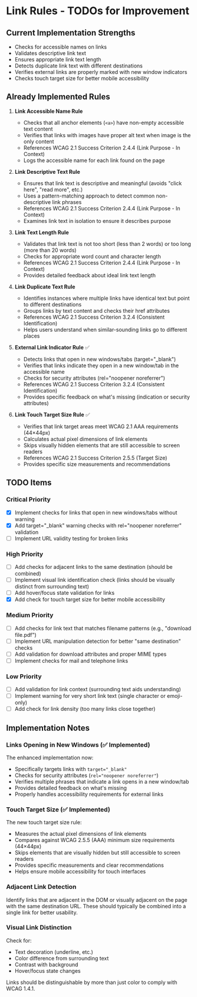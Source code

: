 # Link Rules - TODOs for Improvement

## Current Implementation Strengths

- Checks for accessible names on links
- Validates descriptive link text
- Ensures appropriate link text length
- Detects duplicate link text with different destinations
- Verifies external links are properly marked with new window indicators
- Checks touch target size for better mobile accessibility

## Already Implemented Rules

1. **Link Accessible Name Rule**

   - Checks that all anchor elements (`<a>`) have non-empty accessible text content
   - Verifies that links with images have proper alt text when image is the only content
   - References WCAG 2.1 Success Criterion 2.4.4 (Link Purpose - In Context)
   - Logs the accessible name for each link found on the page

2. **Link Descriptive Text Rule**

   - Ensures that link text is descriptive and meaningful (avoids "click here", "read more", etc.)
   - Uses a pattern-matching approach to detect common non-descriptive link phrases
   - References WCAG 2.1 Success Criterion 2.4.4 (Link Purpose - In Context)
   - Examines link text in isolation to ensure it describes purpose

3. **Link Text Length Rule**

   - Validates that link text is not too short (less than 2 words) or too long (more than 20 words)
   - Checks for appropriate word count and character length
   - References WCAG 2.1 Success Criterion 2.4.4 (Link Purpose - In Context)
   - Provides detailed feedback about ideal link text length

4. **Link Duplicate Text Rule**

   - Identifies instances where multiple links have identical text but point to different destinations
   - Groups links by text content and checks their href attributes
   - References WCAG 2.1 Success Criterion 3.2.4 (Consistent Identification)
   - Helps users understand when similar-sounding links go to different places

5. **External Link Indicator Rule** ✅

   - Detects links that open in new windows/tabs (target="\_blank")
   - Verifies that links indicate they open in a new window/tab in the accessible name
   - Checks for security attributes (rel="noopener noreferrer")
   - References WCAG 2.1 Success Criterion 3.2.4 (Consistent Identification)
   - Provides specific feedback on what's missing (indication or security attributes)

6. **Link Touch Target Size Rule** ✅
   - Verifies that link target areas meet WCAG 2.1 AAA requirements (44×44px)
   - Calculates actual pixel dimensions of link elements
   - Skips visually hidden elements that are still accessible to screen readers
   - References WCAG 2.1 Success Criterion 2.5.5 (Target Size)
   - Provides specific size measurements and recommendations

## TODO Items

### Critical Priority

- [x] Implement checks for links that open in new windows/tabs without warning
- [x] Add target="\_blank" warning checks with rel="noopener noreferrer" validation
- [ ] Implement URL validity testing for broken links

### High Priority

- [ ] Add checks for adjacent links to the same destination (should be combined)
- [ ] Implement visual link identification check (links should be visually distinct from surrounding text)
- [ ] Add hover/focus state validation for links
- [x] Add check for touch target size for better mobile accessibility

### Medium Priority

- [ ] Add checks for link text that matches filename patterns (e.g., "download file.pdf")
- [ ] Implement URL manipulation detection for better "same destination" checks
- [ ] Add validation for download attributes and proper MIME types
- [ ] Implement checks for mail and telephone links

### Low Priority

- [ ] Add validation for link context (surrounding text aids understanding)
- [ ] Implement warning for very short link text (single character or emoji-only)
- [ ] Add check for link density (too many links close together)

## Implementation Notes

### Links Opening in New Windows (✅ Implemented)

The enhanced implementation now:

- Specifically targets links with `target="_blank"`
- Checks for security attributes (`rel="noopener noreferrer"`)
- Verifies multiple phrases that indicate a link opens in a new window/tab
- Provides detailed feedback on what's missing
- Properly handles accessibility requirements for external links

### Touch Target Size (✅ Implemented)

The new touch target size rule:

- Measures the actual pixel dimensions of link elements
- Compares against WCAG 2.5.5 (AAA) minimum size requirements (44×44px)
- Skips elements that are visually hidden but still accessible to screen readers
- Provides specific measurements and clear recommendations
- Helps ensure mobile accessibility for touch interfaces

### Adjacent Link Detection

Identify links that are adjacent in the DOM or visually adjacent on the page with the same destination URL. These should typically be combined into a single link for better usability.

### Visual Link Distinction

Check for:

- Text decoration (underline, etc.)
- Color difference from surrounding text
- Contrast with background
- Hover/focus state changes

Links should be distinguishable by more than just color to comply with WCAG 1.4.1.
